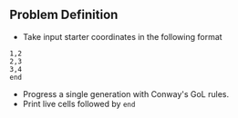 ## Problem Definition

- Take input starter coordinates in the following format

```
1,2
2,3
3,4
end
```

- Progress a single generation with Conway's GoL rules.
- Print live cells followed by `end`
